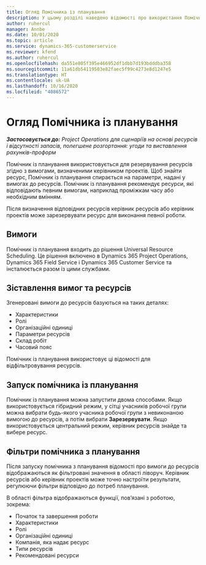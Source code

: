 ```yaml
---
title: Огляд Помічника із планування
description: У цьому розділі наведено відомості про використання Помічника з планування для резервування ресурсів.
author: ruhercul
manager: Annbe
ms.date: 10/01/2020
ms.topic: article
ms.service: dynamics-365-customerservice
ms.reviewer: kfend
ms.author: ruhercul
ms.openlocfilehash: da551e805f395e466952df1dbb7d193bdddba358
ms.sourcegitcommit: 11a61db54119503e82faec5f99c4273e8d1247e5
ms.translationtype: HT
ms.contentlocale: uk-UA
ms.lasthandoff: 10/16/2020
ms.locfileid: "4086572"
---
```

# <a name="schedule-assistant-overview"></a>Огляд Помічника із планування

_**Застосовується до:** Project Operations для сценаріїв на основі ресурсів і відсутності запасів, полегшене розгортання: угоди та виставлення рахунків-проформ_

Помічник із планування використовується для резервування ресурсів згідно з вимогами, визначеними керівником проектів. Щоб знайти ресурс, Помічник із планування спирається на параметри, надані у вимогах до ресурсів. Помічник із планування рекомендує ресурси, які відповідають певним вимогам, наприклад проміжкам часу або необхідним вмінням.

Після визначення відповідних ресурсів керівник ресурсів або керівник проектів може зарезервувати ресурс для виконання певної роботи.

## <a name="prerequisites"></a>Вимоги

Помічник із планування входить до рішення Universal Resource Scheduling. Це рішення включено в Dynamics 365 Project Operations, Dynamics 365 Field Service і Dynamics 365 Customer Service та інсталюється разом із цими службами.

## <a name="matching-requirements-and-resources"></a>Зіставлення вимог та ресурсів

Згенеровані вимоги до ресурсів базуються на таких деталях:

-   Характеристики
-   Ролі
-   Організаційні одиниці
-   Параметри ресурсів
-   Склад робіт
-   Часовий пояс

Помічник із планування використовує ці відомості для відфільтровування ресурсів.

## <a name="launch-the-schedule-assistant"></a>Запуск помічника із планування

Помічник із планування можна запустити двома способами. Якщо використовується гібридний режим, у сітці учасників робочої групи можна вибрати будь-якого учасника робочої групи з невиконаною вимогою до ресурсів, а потім вибрати **Зарезервувати**. Якщо використовується центральний режим, керівник ресурсів знайде та вибере ресурс.

## <a name="schedule-assistant-filters"></a>Фільтри помічника з планування

Після запуску помічника з планування відомості про вимоги до ресурсів відображаються як фільтровані значення в області ліворуч. Керівник ресурсів або керівник проектів може точно настроїти результати, регулюючи фільтри відповідно до потреб планування.

В області фільтра відображаються функції, пов’язані з роботою, зокрема:

-   Початок та завершення роботи
-   Характеристики
-   Ролі
-   Організаційні одиниці
-   Компанія, яка надає ресурс
-   Типи ресурсів
-   Рекомендовані ресурси
